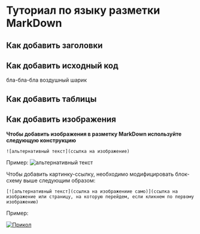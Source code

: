 # Туториал по языку разметки MarkDown

## Как добавить заголовки

## Как добавить исходный код

бла-бла-бла воздушный шарик

## Как добавить таблицы

## Как добавить изображения

**Чтобы добавить изображения в разметку MarkDown используйте следующую конструкцию** 
```
![альтернативный текст](ссылка на изображение)
```
Пример:
![альтернативный текст](https://funart.pro/uploads/posts/2021-03/1617048977_7-p-oboi-krasivie-peizazhi-prirodi-9.jpg)

Чтобы добавить картинку-ссылку, необходимо модифицировать блок-схему выше следующим образом:

```
[![альтернативный текст](ссылка на изображениие само)](ссылка на изображение или страницу, на которую перейдем, если кликнем по первому изображению)
```

Пример:

[![Прикол](https://dbmast.ru/wp-content/uploads/2014/03/button-css-3d.png)](https://www.youtube.com/shorts/1NVVcqA_m3s)
